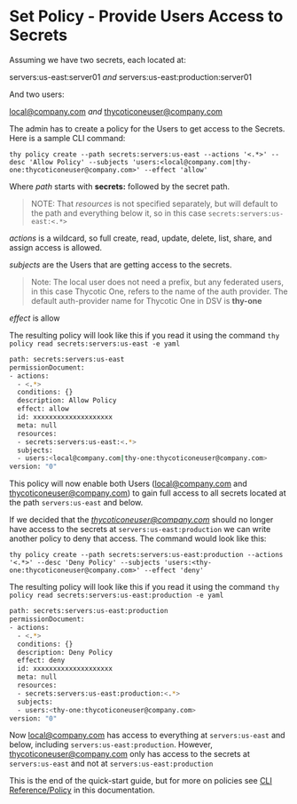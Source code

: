 [title]: # (Create Policy)
[tags]: # (DevOps Secrets Vault,DSV,)
[priority]: # (2600)

# Set Policy - Provide Users Access to Secrets

Assuming we have two secrets, each located at:

servers:us-east:server01 *and* servers:us-east:production:server01

And two users:

local@company.com *and* thycoticoneuser@company.com

The admin has to create a policy for the Users to get access to the Secrets.  Here is a sample CLI command:

`thy policy create --path secrets:servers:us-east --actions '<.*>' --desc 'Allow Policy' --subjects 'users:<local@company.com|thy-one:thycoticoneuser@company.com>' --effect 'allow'
`

Where 
*path* starts with **secrets:** followed by the secret path.
>NOTE: That *resources* is not specified separately, but will default to the path and everything below it, so in this case `secrets:servers:us-east:<.*>`

*actions* is a wildcard, so full create, read, update, delete, list, share, and assign access is allowed.

*subjects* are the Users that are getting access to the secrets.  

>Note:  The local user does not need a prefix, but any federated users, in this case Thycotic One, refers to the name of the auth provider.  The default auth-provider name for Thycotic One in DSV is **thy-one**

*effect* is allow

The resulting policy will look like this if you read it using the command `thy policy read secrets:servers:us-east -e yaml`

```bash
path: secrets:servers:us-east
permissionDocument:
- actions:
  - <.*>
  conditions: {}
  description: Allow Policy
  effect: allow
  id: xxxxxxxxxxxxxxxxxxxx
  meta: null
  resources:
  - secrets:servers:us-east:<.*>
  subjects:
  - users:<local@company.com|thy-one:thycoticoneuser@company.com>
version: "0"
```

This policy will now enable both Users (local@company.com and thycoticoneuser@company.com) to gain full access to all secrets located at the path `servers:us-east` and below.

If we decided that the *thycoticoneuser@company.com* should no longer have access to the secrets at `servers:us-east:production` we can write another policy to deny that access.  The command would look like this: 

`thy policy create --path secrets:servers:us-east:production --actions '<.*>' --desc 'Deny Policy' --subjects 'users:<thy-one:thycoticoneuser@company.com>' --effect 'deny'`

The resulting policy will look like this if you read it using the command `thy policy read secrets:servers:us-east:production -e yaml`

```bash
path: secrets:servers:us-east:production
permissionDocument:
- actions:
  - <.*>
  conditions: {}
  description: Deny Policy
  effect: deny
  id: xxxxxxxxxxxxxxxxxxxx
  meta: null
  resources:
  - secrets:servers:us-east:production:<.*>
  subjects:
  - users:<thy-one:thycoticoneuser@company.com>
version: "0"
```

Now local@company.com has access to everything at `servers:us-east` and below, including `servers:us-east:production`.  However, thycoticoneuser@company.com only has access to the secrets at `servers:us-east` and not at `servers:us-east:production`

This is the end of the quick-start guide, but for more on policies see [CLI Reference/Policy](../cli-ref/policy.md) in this documentation.